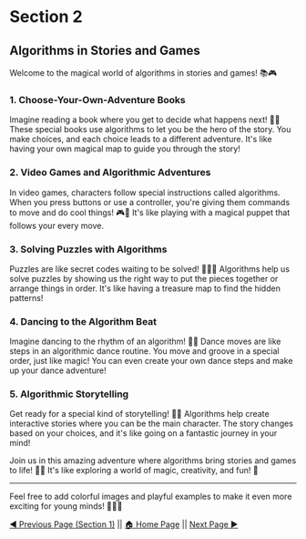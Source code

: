 # Section 2

## Algorithms in Stories and Games

Welcome to the magical world of algorithms in stories and games! 📚🎮

### 1. Choose-Your-Own-Adventure Books

Imagine reading a book where you get to decide what happens next! 📖✨ These special books use algorithms to let you be the hero of the story. You make choices, and each choice leads to a different adventure. It's like having your own magical map to guide you through the story!

### 2. Video Games and Algorithmic Adventures

In video games, characters follow special instructions called algorithms. When you press buttons or use a controller, you're giving them commands to move and do cool things! 🎮🎲 It's like playing with a magical puppet that follows your every move.

### 3. Solving Puzzles with Algorithms

Puzzles are like secret codes waiting to be solved! 🧩🕵️‍♀️ Algorithms help us solve puzzles by showing us the right way to put the pieces together or arrange things in order. It's like having a treasure map to find the hidden patterns!

### 4. Dancing to the Algorithm Beat

Imagine dancing to the rhythm of an algorithm! 💃🎶 Dance moves are like steps in an algorithmic dance routine. You move and groove in a special order, just like magic! You can even create your own dance steps and make up your dance adventure!

### 5. Algorithmic Storytelling

Get ready for a special kind of storytelling! 📱📝 Algorithms help create interactive stories where you can be the main character. The story changes based on your choices, and it's like going on a fantastic journey in your mind!

Join us in this amazing adventure where algorithms bring stories and games to life! 🚀🌈 It's like exploring a world of magic, creativity, and fun! 🎉

---
Feel free to add colorful images and playful examples to make it even more exciting for young minds! 🌟🌟🌟

[◀️ Previous Page (Section 1)](https://github.com/AgentHitmanFaris/Algorithmn-Explain/blob/Stable/Section%201/Algorithm%20Flowcharts.md) || [🏠 Home Page](https://github.com/AgentHitmanFaris/Algorithmn-Explain/#readme) || [Next Page ▶️]()

